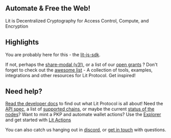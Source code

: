 ## Automate & Free the Web!

Lit is Decentralized Cryptography for Access Control, Compute, and Encryption

## Highlights

You are probably here for this - the [lit-js-sdk](https://github.com/LIT-Protocol/lit-js-sdk).   

If not, perhaps the [share-modal (v3!)](https://github.com/LIT-Protocol/lit-share-modal-v3), or a list of our [open grants](https://github.com/LIT-Protocol/LitGrants) ?  Don't forget to check out the [awesome list](https://github.com/LIT-Protocol/awesome) - A collection of tools, examples, integrations and other resources for Lit Protocol. Get inspired!

## Need help? 

[Read the developer docs](https://developer.litprotocol.com/Introduction/whatIsLitProtocol) to find out what Lit Protocol is all about!  Need the [API spec](https://), a list of [supported chains](https://developer.litprotocol.com/Support/supportedChains), or maybe the current [status of the nodes](https://stats.uptimerobot.com/nopYgiXkLw)?   Want to mint a PKP and automate wallet actions? Use the [Explorer](https://explorer.litprotocol.com/) and get started with [Lit Actions](https://developer.litprotocol.com/coreConcepts/LitActionsAndPKPs/litActions)

You can also catch us hanging out in [discord](https://discord.com/invite/GnTtFukpHq), or [get in touch](https://airtable.com/shr2NWJbH1Y6Y3kOU) with questions.
